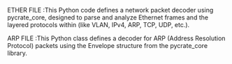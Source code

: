 ETHER FILE :This Python code defines a network packet decoder using pycrate_core,
designed to parse and analyze Ethernet frames and the layered protocols within (like VLAN, IPv4, ARP, TCP, UDP, etc.).



ARP FILE :This Python class defines a decoder for ARP (Address Resolution Protocol) packets
using the Envelope structure from the pycrate_core library.


